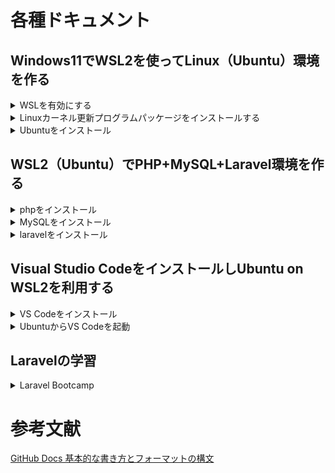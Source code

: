 # 各種ドキュメント

## Windows11でWSL2を使ってLinux（Ubuntu）環境を作る
<details>
  <summary>WSLを有効にする</summary>

  ### WSLを有効にする
  
  1. 「スタートボタン」をクリックします。
  2. 検索窓に「コントロール」または「control」と入力します。
  3. 検索結果に表示された「コントロールパネル」を選択します。
  4. 「プログラム」を選択します。
  5. 「Windowsの機能の有効化または無効化」を選択し下記を有効にします。
      - Linux用Windowsサブシステム
      - Windowsハイパーバイザープラットフォーム
      - 仮想マシンプラットフォーム
     <img src="/img/Enabling_or_Disabling_in_Windows.png">
    
  6. インストール完了後「今すぐ再起動」を選択します。
</details>

<details>
  <summary>Linuxカーネル更新プログラムパッケージをインストールする</summary>
  
  ### Linuxカーネル更新プログラムパッケージをインストールする
  
  1. 最新のパッケージをダウンロードします。
     
     https://wslstorestorage.blob.core.windows.net/wslblob/wsl_update_x64.msi
  2. 更新プログラムを実行します。
  3. 管理者権限のアクセスを求めるメッセージが表示されたら、「はい」を選択してインストールを実行します。

</details>

<details>
  <summary>Ubuntuをインストール</summary>
  
  ### Ubuntuをインストール
  
  1. Microsoft Storeで「Ubuntu」を検索します。
  2. 最新バージョンの「Ubuntu 24.04 LTS」などをインストールします。
  > バージョンの記載がない「Ubuntu」は、LTSがリリースされる度に自動でアップデートされていくようなので、環境に影響がでる可能性があります。
  3. Ubuntuを起動し、セットアップを完了します。
  > ユーザー名/パスワードに任意の値を設定します。
  4. Windows PowerSellで以下を実行します。
  ``` 
  wsl -l -v

      NAME              STATE           VERSION
    * docker-desktop    Running         2
      Ubuntu-24.04      Running         2
  ```
  5. Windows PowerShellで以下を実行し、DNSサーバーのIPアドレスを確認します。
  ```
  ipconfig /all

    DNS サーバー. . . . . . . . . . . . .: ***.***.***.***
  ```
  6. Ubuntuのコマンドでresolv.confをDNSサーバーのIPアドレスに書き換えます。
  ```
  vi /etc/resolv.conf

    ---------------------------
    nameserver ***.***.***.***
    ---------------------------
  ```
  7. WSL2の設定は完了です。
</details>



## WSL2（Ubuntu）でPHP+MySQL+Laravel環境を作る

<details>
  <summary>phpをインストール</summary>
  
  ### phpをインストール
  
  1. Ubuntuのコマンドを開きます。
  2. インストール可能なパッケージを更新します。
  ```
  sudo apt-get update
  ```
  3. phpをインストールします。
  ```
  sudo apt install -y php
  ```
  4. phpを確認します。
  ```
  php -v
  
    // 最新バージョン
    PHP 8.3.6 (cli) (built: Jun 13 2024 15:23:20) (NTS)
    Copyright (c) The PHP Group
    Zend Engine v4.3.6, Copyright (c) Zend Technologies
      with Zend OPcache v8.3.6, Copyright (c), by Zend Technologies
  ```
  
  5. phpの拡張機能をインストールします。
  ```
  sudo apt install php8.3-bcmath php8.3-mbstring php8.3-xml php8.3-zip php8.3-mysql
  ```
  
  6. 拡張機能を確認します。
  ```
  php -m

      ...
  　　[PHP Modules]
  　　bcmath
  　　mbstring
      mysqlnd
  　　xml
  　　zip
      ...

  ```
  
  7. Composerをインストールします。
  > [Command-line installation](https://getcomposer.org/download/)よりダウンロード用ページ記載のコマンドを実行
  ```
  // インストール
  php -r "copy('https://getcomposer.org/installer', 'composer-setup.php');"
  php -r "if (hash_file('sha384', 'composer-setup.php') === 'dac665fdc30fdd8ec78b38b9800061b4150413ff2e3b6f88543c636f7cd84f6db9189d43a81e5503cda447da73c7e5b6') { echo 'Installer verified'; } else { echo 'Installer corrupt'; unlink('composer-setup.php'); } echo PHP_EOL;"
  php composer-setup.php
  php -r "unlink('composer-setup.php');"
  ```
  
  8. Composerを移動します。
  ```
  sudo mv  composer.phar /usr/local/bin/composer
  ```
  
  9. Composerを確認します。
  ```
  composer -V
  
    Composer version 2.7.7 2024-06-10 22:11:12
    PHP version 8.3.6 (/usr/bin/php8.3)
    Run the "diagnose" command to get more detailed diagnostics output.
  ```

</details>

<details>
  <summary>MySQLをインストール</summary>
  
  ### MySQLをインストール
  
  1. MySQLをインストールします。
  ```
  sudo apt install -y mysql-server
  ```
  
  2. MySQLのステータス確認します。
  ```
  sudo service mysql status
  
    ● mysql.service - MySQL Community Server
       Loaded: loaded (/usr/lib/systemd/system/mysql.service; enabled; preset: enabled)
       Active: active (running) since Mon 2024-08-12 13:08:59 JST; 15s ago
      Process: 14819 ExecStartPre=/usr/share/mysql/mysql-systemd-start pre (code=exited, status=0/SUCCESS)
     Main PID: 14827 (mysqld)
       Status: "Server is operational"
        Tasks: 38 (limit: 9425)
       Memory: 370.7M ()
       CGroup: /system.slice/mysql.service
               └─14827 /usr/sbin/mysqld
  ```
  
  3. MySQLを起動します。
  ```
  sudo service mysql start
  ```
  
  4. 初期設定をします。
  - rootユーザーのパスワード設定>
  - 匿名ユーザーの削除
  - 外部（ローカルホスト以外）からアクセス可能なrootユーザーの削除
  - testデータベースの削除
  - 「test_」から始まるデータベースへの接続権限の削除
  - 特権テーブルのリロード（更新内容の反映）

  ```
  sudo mysql_secure_installation
  ```

    
  5. ルートでログインします。
  ```
  sudo mysql -u root -p
  ```
  
  7. ログイン状態で文字コードの確認 (utf8mb4)をします。
  ```
  mysql> show variables like '%char%';
  ```
  
  8. ログイン状態でlaravelから接続するデータベースを作成します。
  ```
  mysql> create database laravel;
  mysql> show databases;
  ```
  
  9. ログイン状態でmysql_native_password へ認証方式を設定します。
  ```
  ALTER USER 'root'@'localhost' IDENTIFIED WITH mysql_native_password BY '********';
  ```
  
  10. ログイン状態で設定を確認します。
  ```
  mysql> SELECT user, host, plugin FROM mysql.user;
  ```
  
  11. ログイン状態でポート番号の確認 (3306)をします。
  ```
  mysql> show variables like 'port';
  ```
  
  
  12. ログアウト（MySQL）します。
  ```
  mysql> \q
  Bye
  ```
</details>

<details>
  <summary>laravelをインストール</summary>
  
  ### laravelをインストール
  
  1. laravelをインストールします。
  ```
  // Laravel プロジェクトの作成 {example-app} = フォルダ名
  composer create-project laravel/laravel example-app
  ```
  
  2. デバックツールをインストールします。
  ```
  composer require barryvdh/laravel-debugbar
  ```
  
  3. 「.env」を設定します。
  ```
  // プロジェクトへ移動
  cd example-app
  
  // Laravelの.envを設定
  vi .env
  
    DB_CONNECTION=mysql
    DB_HOST=127.0.0.1
    DB_PORT=3306
    DB_DATABASE=laravel
    DB_USERNAME=root
    DB_PASSWORD=*******
  ```
  
  4. Laravel用のテーブルを作成します。
  ```
  php artisan migrate
  ```
  
  5. Laravelのローカル開発サーバーを起動します。
  ```
  php artisan serve &
  ```

</details>


## Visual Studio CodeをインストールしUbuntu on WSL2を利用する

<details>
  <summary>VS Codeをインストール</summary>
  
  ### VS Codeをインストール
  
  1. [VS Codeダウンロードページ](https://code.visualstudio.com/download)にアクセスし、インストーラーをダウンロードします。
  
  2. ダウンロードしたインストーラーを実行します。

  「PATHへの追加(再起動後に使用可能)」にチェックが入っている状態で「次へ」をクリックします。
      <img src="/img/VScodeInstall.png">
    
  3. VS Codeのインストールが完了し、Windowsを再起動します。

</details>

<details>
  <summary>UbuntuからVS Codeを起動</summary>
  
  ### UbuntuからVS Codeを起動
    
  1. UbuntuからVS Codeを起動します。
    Ubuntu上で下記コマンドを実行することでUbuntuと接続した状態で、VS Codeが起動できます。
  
  ```
  // VS Codeを開きたいディレクトリに移動
  cd example-app
  
  // VS Codeを起動
  code .
  
    // 初回の実行時は、VS Code Server for Linux がInstallされます。
    Installing VS Code Server for Linux x64 (eaa41d57266683296de7d118f574d0c2652e1fc4)
    Downloading: 100%
    Unpacking: 100%
    ...
  ```

</details>

## Laravelの学習

<details>
  <summary>Laravel Bootcamp</summary>

  ### Laravel Bootcamp
  https://bootcamp.laravel.com

  1. Blade

     - 強力なテンプレート エンジンです。
     - [Tailwind CSS](https://tailwindcss.com/)も使用します。


      1. Laravel Breezeのインストール
         
        > ログイン、登録、パスワードのリセット、電子メールの検証、パスワードの確認など、Laravel のすべての認証機能を最小限かつシンプルに実装したLaravel Breezeをインストールして、アプリケーションをスムーズに開始できるようにします。
        > インストールしたら、ニーズに合わせてコンポーネントをカスタマイズできます。
        
        Laravel Breeze は、Blade テンプレートや、 VueおよびReact with Inertiaなど、ビュー レイヤーのオプションをいくつか提供しています。
        プロジェクト ディレクトリで新しいターミナルを開き、コマンドを使用して選択したスタックをインストールします。
        ```
        composer require laravel/breeze --dev
   
        php artisan breeze:install blade
        ```
        
        Blade テンプレートに変更を加えたときは、CSS を自動的に再コンパイルし、ブラウザーを更新するだけです。
        ```
        npm run dev
        ```


      2. WSL2のUbuntu環境でエラーが出たので不足分をインストールします。
         
        ```
        // unzipのインストール
        sudo apt-get install unzip
        
        // Node.jsのバージョン管理ツールfnmのインストール
        curl -fsSL https://fnm.vercel.app/install | bash
  
        // Node.js v22のインストール
        fnm use --install-if-missing 22
  
        // パッケージのインストール
        npm install
  
        ```
        ブラウザで新しい Laravel アプリケーションを更新すると、右上に「登録」リンクが表示されます。それをクリックすると、Laravel Breeze が提供する登録フォームが表示されます。
        アカウントを登録してログインしてください！
  


      3. モデル、マイグレーション、コントローラー
         
        - モデルは、データベース内のテーブルを操作するための強力で楽しいインターフェースを提供します。
        - マイグレーションにより、データベース内のテーブルを簡単に作成および変更できます。マイグレーションにより、アプリケーションが実行されるすべての場所で同じデータベース構造が存在することが保証されます。
        - コントローラーは、アプリケーションに対して行われたリクエストを処理し、応答を返す役割を担います。
        構築するほぼすべての機能には、これらすべての部分が調和して機能することが含まれるため、artisan make:modelコマンドを使用すると、一度にすべてを作成できます。
        次のコマンドで、Chirps のモデル、マイグレーション、およびリソース コントローラーを作成できます。
        ```
        php artisan make:model -mrc Chirp
  
        /// 利用可能なすべてのオプション確認は
        php artisan make:model --help
        ```
        次の 3 つのファイルが作成されます。
     
        ```app/Models/Chirp.php``` - Eloquentモデル。
     
        ```database/migrations/<timestamp>_create_chirps_table.php``` - データベース テーブルを作成するデータベースマイグレーション。

        ```app/Http/Controllers/ChirpController.php``` - 受信したリクエストを受け取り、応答を返す HTTP コントローラー。

      4. ルーティング
        
        
  3. Livewire
  
  
  4. JavaScript & Inertia
  
</details>

# 参考文献
[GitHub Docs 基本的な書き方とフォーマットの構文](https://docs.github.com/ja/get-started/writing-on-github/getting-started-with-writing-and-formatting-on-github/basic-writing-and-formatting-syntax)
